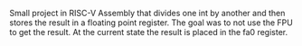 Small project in RISC-V Assembly that divides one int by another and then stores the result in a floating point register. The goal was to not use the FPU to get the result. At the current state the result is placed in the fa0 register.
